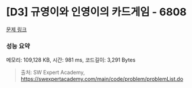 # [D3] 규영이와 인영이의 카드게임 - 6808 

[문제 링크](https://swexpertacademy.com/main/code/problem/problemDetail.do?contestProbId=AWgv9va6HnkDFAW0) 

### 성능 요약

메모리: 109,128 KB, 시간: 981 ms, 코드길이: 3,291 Bytes



> 출처: SW Expert Academy, https://swexpertacademy.com/main/code/problem/problemList.do